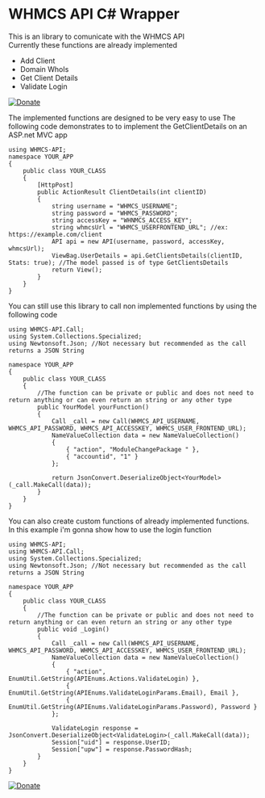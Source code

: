 # WHMCS API C# Wrapper

This is an library to comunicate with the WHMCS API<br/>
Currently these functions are already implemented

<ul>
  <li>Add Client</li>
  <li>Domain WhoIs</li>
  <li>Get Client Details</li>
  <li>Validate Login</li>
</ul>

[![Donate](https://img.shields.io/badge/Donate-PayPal-green.svg)](https://www.paypal.com/cgi-bin/webscr?cmd=_s-xclick&hosted_button_id=A3JFH2WA6U9YU)

The implemented functions are designed to be very easy to use
The following code demonstrates to to implement the GetClientDetails on an ASP.net MVC app

```
using WHMCS-API;
namespace YOUR_APP
{
    public class YOUR_CLASS
    {
        [HttpPost]
        public ActionResult ClientDetails(int clientID)
        {
            string username = "WHMCS_USERNAME";
            string password = "WHMCS_PASSWORD";
            string accessKey = "WHNMCS_ACCESS_KEY";
            string whmcsUrl = "WHMCS_USERFRONTEND_URL"; //ex: https://example.com/client
            API api = new API(username, password, accessKey, whmcsUrl);
            ViewBag.UserDetails = api.GetClientsDetails(clientID, Stats: true); //The model passed is of type GetClientsDetails
            return View();
        }
    }
}
```

You can still use this library to call non implemented functions by using the following code

```
using WHMCS-API.Call;
using System.Collections.Specialized;
using Newtonsoft.Json; //Not necessary but recommended as the call returns a JSON String

namespace YOUR_APP
{
    public class YOUR_CLASS
    {
        //The function can be private or public and does not need to return anything or can even return an string or any other type
        public YourModel yourFunction()
        {
            Call _call = new Call(WHMCS_API_USERNAME, WHMCS_API_PASSWORD, WHMCS_API_ACCESSKEY, WHMCS_USER_FRONTEND_URL);
            NameValueCollection data = new NameValueCollection()
            {
                { "action", "ModuleChangePackage " },
                { "accountid", "1" }
            };

            return JsonConvert.DeserializeObject<YourModel>(_call.MakeCall(data));
        }
    }
}
```

You can also create custom functions of already implemented functions.<br />
In this example i'm gonna show how to use the login function

```
using WHMCS-API;
using WHMCS-API.Call;
using System.Collections.Specialized;
using Newtonsoft.Json; //Not necessary but recommended as the call returns a JSON String

namespace YOUR_APP
{
    public class YOUR_CLASS
    {
        //The function can be private or public and does not need to return anything or can even return an string or any other type
        public void _Login()
        {
            Call _call = new Call(WHMCS_API_USERNAME, WHMCS_API_PASSWORD, WHMCS_API_ACCESSKEY, WHMCS_USER_FRONTEND_URL);
            NameValueCollection data = new NameValueCollection()
            {
                { "action", EnumUtil.GetString(APIEnums.Actions.ValidateLogin) },
                { EnumUtil.GetString(APIEnums.ValidateLoginParams.Email), Email },
                { EnumUtil.GetString(APIEnums.ValidateLoginParams.Password), Password }
            };

            ValidateLogin response =  JsonConvert.DeserializeObject<ValidateLogin>(_call.MakeCall(data));
            Session["uid"] = response.UserID;
            Session["upw"] = response.PasswordHash;
        }
    }
}
```

[![Donate](https://img.shields.io/badge/Donate-PayPal-green.svg)](https://www.paypal.com/cgi-bin/webscr?cmd=_s-xclick&hosted_button_id=A3JFH2WA6U9YU)
